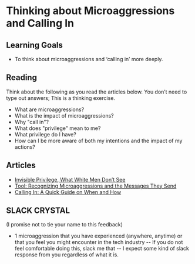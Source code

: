# Thinking about Microaggressions and Calling In

## Learning Goals
+ To think about microaggressions and ‘calling in’ more deeply.

## Reading
Think about the following as you read the articles below. You don’t need to type out answers; This is a thinking exercise.
+ What are microaggressions?
+ What is the impact of microaggressions?
+ Why "call in"?
+ What does "privilege" mean to me?
+ What privilege do I have?
+ How can I be more aware of both my intentions and the impact of my actions?

## Articles
+ [Invisible Privilege, What White Men Don’t See](http://www.whiteprivilegeconference.com/resources/09-Invisible-Privilege-What-White-Men-Dont-See.pdf)
+ [Tool: Recognizing Microaggressions and the Messages They Send](http://www.ucop.edu/academic-personnel-programs/_files/seminars/Tool_Recognizing_Microaggressions.pdf)
+ [Calling In: A Quick Guide on When and How](http://everydayfeminism.com/2015/01/guide-to-calling-in/)

## SLACK CRYSTAL
(I promise not to tie your name to this feedback)
+ 1 microaggression that you have experienced (anywhere, anytime) or that you feel you might encounter in the tech industry -- If you do not feel comfortable doing this, slack me that -- I expect some kind of slack response from you regardless of what it is.
